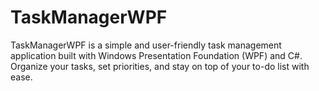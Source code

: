 # TaskManagerWPF
 TaskManagerWPF is a simple and user-friendly task management application built with Windows Presentation Foundation (WPF) and C#. Organize your tasks, set priorities, and stay on top of your to-do list with ease.
